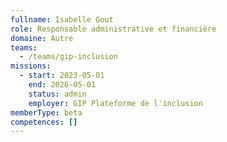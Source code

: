 ```yaml
---
fullname: Isabelle Gout
role: Responsable administrative et financière 
domaine: Autre
teams:
  - /teams/gip-inclusion
missions:
  - start: 2023-05-01
    end: 2026-05-01
    status: admin
    employer: GIP Plateforme de l'inclusion
memberType: beta
competences: []
---
```

